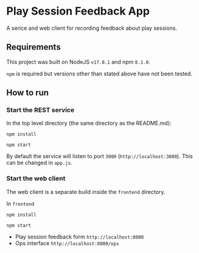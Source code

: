 # Play Session Feedback App

A serice and web client for recording feedback about play sessions.

## Requirements

This project was built on NodeJS `v17.0.1` and npm `8.1.0`.

`npm` is required but versions other than stated above have not been tested.

## How to run

### Start the REST service

In the top level directory (the same directory as the README.md):

```
npm install
```

```
npm start
```

By default the service will listen to port `3000` (`http://localhost:3000`). This can be changed in `app.js`.

### Start the web client

The web client is a separate build inside the `frontend` directory.

In `frontend`

```
npm install
```

```
npm start
```

- Play session feedback form `http://localhost:8080`
- Ops interface `http://localhost:8080/ops`

